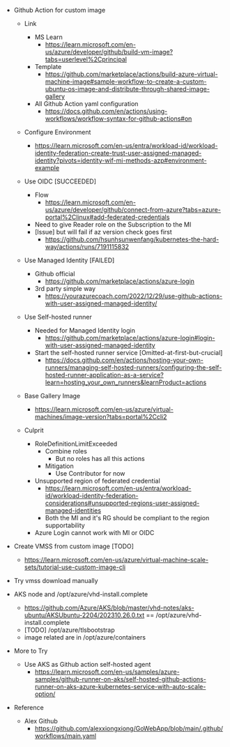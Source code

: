 


- Github Action for custom image
    - Link
        - MS Learn
            - https://learn.microsoft.com/en-us/azure/developer/github/build-vm-image?tabs=userlevel%2Cprincipal
        - Template
            - https://github.com/marketplace/actions/build-azure-virtual-machine-image#sample-workflow-to-create-a-custom-ubuntu-os-image-and-distribute-through-shared-image-gallery
        - All Github Action yaml configuration
            - https://docs.github.com/en/actions/using-workflows/workflow-syntax-for-github-actions#on

    - Configure Environment
        - https://learn.microsoft.com/en-us/entra/workload-id/workload-identity-federation-create-trust-user-assigned-managed-identity?pivots=identity-wif-mi-methods-azp#environment-example
    - Use OIDC [SUCCEEDED]
        - Flow
            - https://learn.microsoft.com/en-us/azure/developer/github/connect-from-azure?tabs=azure-portal%2Clinux#add-federated-credentials
        - Need to give Reader role on the Subscription to the MI
        - [Issue] but will fail if az version check goes first
            - https://github.com/hsunhsunwenfang/kubernetes-the-hard-way/actions/runs/7191115832
    - Use Managed Identity [FAILED]
        - Github official
            - https://github.com/marketplace/actions/azure-login
        - 3rd party simple way
            - https://yourazurecoach.com/2022/12/29/use-github-actions-with-user-assigned-managed-identity/
    - Use Self-hosted runner
        - Needed for Managed Identity login
            - https://github.com/marketplace/actions/azure-login#login-with-user-assigned-managed-identity
        - Start the self-hosted runner service [Omitted-at-first-but-crucial]
            - https://docs.github.com/en/actions/hosting-your-own-runners/managing-self-hosted-runners/configuring-the-self-hosted-runner-application-as-a-service?learn=hosting_your_own_runners&learnProduct=actions
    - Base Gallery Image
        - https://learn.microsoft.com/en-us/azure/virtual-machines/image-version?tabs=portal%2Ccli2
    - Culprit
        - RoleDefinitionLimitExceeded
            - Combine roles
                - But no roles has all this actions
            - Mitigation
                - Use Contributor for now
        - Unsupported region of federated credential
            - https://learn.microsoft.com/en-us/entra/workload-id/workload-identity-federation-considerations#unsupported-regions-user-assigned-managed-identities
            - Both the MI and it's RG should be compliant to the region supportability
        - Azure Login cannot work with MI or OIDC

- Create VMSS from custom image [TODO]
    - https://learn.microsoft.com/en-us/azure/virtual-machine-scale-sets/tutorial-use-custom-image-cli

- Try vmss download manually

- AKS node and /opt/azure/vhd-install.complete
    - https://github.com/Azure/AKS/blob/master/vhd-notes/aks-ubuntu/AKSUbuntu-2204/202310.26.0.txt == /opt/azure/vhd-install.complete
    - [TODO] /opt/azure/tlsbootstrap
    - image related are in /opt/azure/containers

- More to Try
    - Use AKS as Github action self-hosted agent
        - https://learn.microsoft.com/en-us/samples/azure-samples/github-runner-on-aks/self-hosted-github-actions-runner-on-aks-azure-kubernetes-service-with-auto-scale-option/

- Reference
    - Alex Github
        - https://github.com/alexxiongxiong/GoWebApp/blob/main/.github/workflows/main.yaml